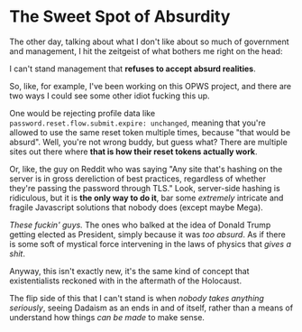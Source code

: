 # The Sweet Spot of Absurdity

The other day, talking about what I don't like about so much of government and management, I hit the zeitgeist of what bothers me right on the head:

I can't stand management that **refuses to accept absurd realities**.

So, like, for example, I've been working on this OPWS project, and there are two ways I could see some other idiot fucking this up.

One would be rejecting profile data like `password.reset.flow.submit.expire: unchanged`, meaning that you're allowed to use the same reset token multiple times, because "that would be absurd". Well, you're not wrong buddy, but guess what? There are multiple sites out there where **that is how their reset tokens actually work**.

Or, like, the guy on Reddit who was saying "Any site that's hashing on the server is in gross dereliction of best practices, regardless of whether they're passing the password through TLS." Look, server-side hashing is ridiculous, but it is **the only way to do it**, bar some *extremely* intricate and fragile Javascript solutions that nobody does (except maybe Mega).

*These fuckin' guys.* The ones who balked at the idea of Donald Trump getting elected as President, simply because it was *too absurd*. As if there is some soft of mystical force intervening in the laws of physics that *gives a shit*.

Anyway, this isn't exactly new, it's the same kind of concept that existentialists reckoned with in the aftermath of the Holocaust.

The flip side of this that I can't stand is when *nobody takes anything seriously*, seeing Dadaism as an ends in and of itself, rather than a means of understand how things *can be made* to make sense.
